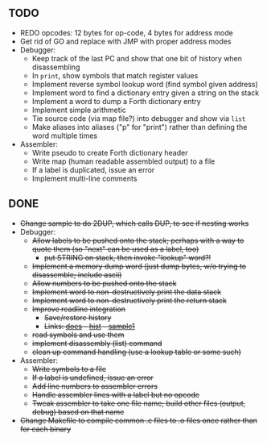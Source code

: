 ## TODO ##

* REDO opcodes: 12 bytes for op-code, 4 bytes for address mode
* Get rid of GO and replace with JMP with proper address modes
* Debugger:
  * Keep track of the last PC and show that one bit of history when disassembling
  * In `print`, show symbols that match register values
  * Implement reverse symbol lookup word (find symbol given address)
  * Implement word to find a dictionary entry given a string on the stack
  * Implement a word to dump a Forth dictionary entry
  * Implement simple arithmetic
  * Tie source code (via map file?) into debugger and show via `list`
  * Make aliases into aliases ("p" for "print") rather than defining the word multiple times
* Assembler:
  * Write pseudo to create Forth dictionary header
  * Write map (human readable assembled output) to a file
  * If a label is duplicated, issue an error
  * Implement multi-line comments


## DONE ##

* ~~Change sample to do 2DUP, which calls DUP, to see if nesting works~~
* Debugger:
  * ~~Allow labels to be pushed onto the stack; perhaps with a way to quote them (so "next" can be used as a label, too)~~
    * ~~put STRING on stack, then invoke "lookup" word?!~~
  * ~~Implement a memory dump word (just dump bytes, w/o trying to disassemble; include ascii)~~
  * ~~Allow numbers to be pushed onto the stack~~
  * ~~Implement word to non-destructively print the data stack~~
  * ~~Implement word to non-destructively print the return stack~~
  * ~~Improve readline integration~~
    * ~~Save/restore history~~
    * ~~Links: [docs](http://www.delorie.com/gnu/docs/readline/rlman_23.html) - [hist](https://tiswww.cwru.edu/php/chet/readline/history.html#SEC10) - [sample1](https://eli.thegreenplace.net/2016/basics-of-using-the-readline-library/)~~
  * ~~read symbols and use them~~
  * ~~implement disassembly (list) command~~
  * ~~clean up command handling (use a lookup table or some such)~~
* Assembler:
  * ~~Write symbols to a file~~
  * ~~If a label is undefined, issue an error~~
  * ~~Add line numbers to assembler errors~~
  * ~~Handle assembler lines with a label but no opcode~~
  * ~~Tweak assembler to take one file name; build other files (output, debug) based on that name~~
* ~~Change Makefile to compile common .c files to .o files once rather than for each binary~~

